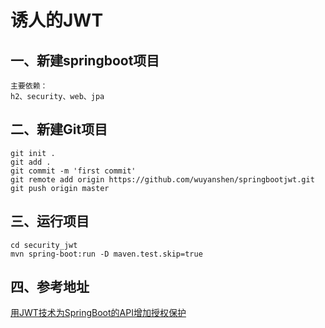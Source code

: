 # 诱人的JWT
## 一、新建springboot项目
    主要依赖：
    h2、security、web、jpa
## 二、新建Git项目
    git init .
    git add .
    git commit -m 'first commit'
    git remote add origin https://github.com/wuyanshen/springbootjwt.git
    git push origin master
## 三、运行项目
    cd security_jwt
    mvn spring-boot:run -D maven.test.skip=true

## 四、参考地址
   [用JWT技术为SpringBoot的API增加授权保护](https://blog.csdn.net/haiyan_qi/article/details/77373900)
    
